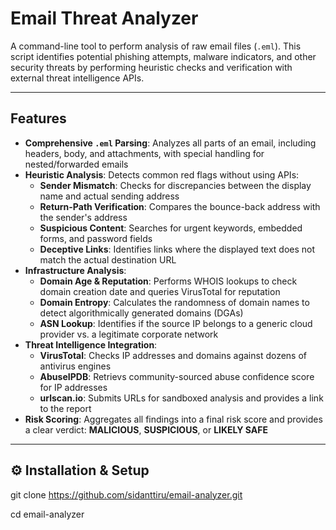 # Email Threat Analyzer

A command-line tool to perform analysis of raw email files (`.eml`). This script identifies potential phishing attempts, malware indicators, and other security threats by performing heuristic checks and verification with external threat intelligence APIs.

---
##  Features

* **Comprehensive `.eml` Parsing**: Analyzes all parts of an email, including headers, body, and attachments, with special handling for nested/forwarded emails
* **Heuristic Analysis**: Detects common red flags without using APIs:
    * **Sender Mismatch**: Checks for discrepancies between the display name and actual sending address
    * **Return-Path Verification**: Compares the bounce-back address with the sender's address
    * **Suspicious Content**: Searches for urgent keywords, embedded forms, and password fields
    * **Deceptive Links**: Identifies links where the displayed text does not match the actual destination URL
* **Infrastructure Analysis**:
    * **Domain Age & Reputation**: Performs WHOIS lookups to check domain creation date and queries VirusTotal for reputation
    * **Domain Entropy**: Calculates the randomness of domain names to detect algorithmically generated domains (DGAs)
    * **ASN Lookup**: Identifies if the source IP belongs to a generic cloud provider vs. a legitimate corporate network
* **Threat Intelligence Integration**:
    * **VirusTotal**: Checks IP addresses and domains against dozens of antivirus engines
    * **AbuseIPDB**: Retrievs community-sourced abuse confidence score for IP addresses
    * **urlscan.io**: Submits URLs for sandboxed analysis and provides a link to the report
* **Risk Scoring**: Aggregates all findings into a final risk score and provides a clear verdict: **MALICIOUS**, **SUSPICIOUS**, or **LIKELY SAFE**

---
## ⚙️ Installation & Setup

git clone https://github.com/sidanttiru/email-analyzer.git

cd email-analyzer
